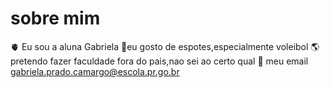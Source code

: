 # sobre mim
:anatomical_heart: Eu sou a aluna Gabriela
:volleyball:eu gosto de espotes,especialmente voleibol
:earth_americas:pretendo fazer faculdade fora do pais,nao sei ao certo qual
:email: meu email gabriela.prado.camargo@escola.pr.go.br
